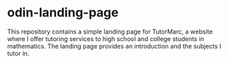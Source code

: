 # odin-landing-page
This repository contains a simple landing page for TutorMarc, a website where I offer tutoring services to high school and college students in mathematics. The landing page provides an introduction and the subjects I tutor in.
